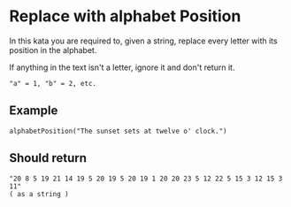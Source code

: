 # Replace with alphabet Position

In this kata you are required to, given a string, replace every letter with its position in the alphabet.

If anything in the text isn't a letter, ignore it and don't return it.

    "a" = 1, "b" = 2, etc.

## Example

```
alphabetPosition("The sunset sets at twelve o' clock.")
```

## Should return

    "20 8 5 19 21 14 19 5 20 19 5 20 19 1 20 20 23 5 12 22 5 15 3 12 15 3 11"
    ( as a string )

